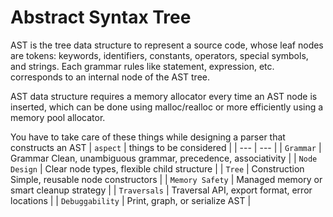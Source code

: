 # Abstract Syntax Tree

AST is the tree data structure to represent a source code, whose leaf nodes are tokens:
keywords, identifiers, constants, operators, special symbols, and strings.
Each grammar rules like statement, expression, etc. corresponds to an internal
node of the AST tree. 

AST data structure requires a memory allocator every time an AST node is inserted,
which can be done using malloc/realloc or more efficiently using a memory pool
allocator.

You have to take care of these things while designing a parser that constructs an AST
| `aspect`  | things to be considered |
| --- | --- |
| `Grammar`       | Grammar	Clean, unambiguous grammar, precedence, associativity |
| `Node Design`	  | Clear node types, flexible child structure                    |
| `Tree`          | Construction	Simple, reusable node constructors              |
| `Memory Safety` |	Managed memory or smart cleanup strategy                      |
| `Traversals`	  | Traversal API, export format, error locations                 |
| `Debuggability`	| Print, graph, or serialize AST                                |
